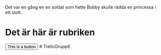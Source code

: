 Det var en gång en en soldat som hette Bobby skulle rädda en princessa i ett slott.
<h1> Det är här är rubriken </h2>
<button> This is a button </button>
# TrelloGrupp6
